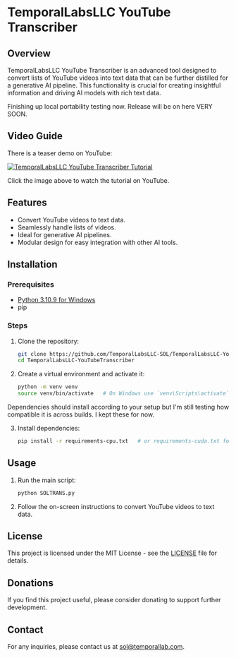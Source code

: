 # TemporalLabsLLC YouTube Transcriber

## Overview

TemporalLabsLLC YouTube Transcriber is an advanced tool designed to convert lists of YouTube videos into text data that can be further distilled for a generative AI pipeline. This functionality is crucial for creating insightful information and driving AI models with rich text data.

Finishing up local portability testing now. Release will be on here VERY SOON.

## Video Guide

There is a teaser demo on YouTube:

[![TemporalLabsLLC YouTube Transcriber Tutorial](https://img.youtube.com/vi/xZ2mBWIlJws/0.jpg)](https://www.youtube.com/watch?v=xZ2mBWIlJws)

Click the image above to watch the tutorial on YouTube.

## Features

- Convert YouTube videos to text data.
- Seamlessly handle lists of videos.
- Ideal for generative AI pipelines.
- Modular design for easy integration with other AI tools.

## Installation

### Prerequisites

- [Python 3.10.9 for Windows](https://www.python.org/ftp/python/3.10.9/python-3.10.9-amd64.exe)
- pip

### Steps

1. Clone the repository:
    ```sh
    git clone https://github.com/TemporalLabsLLC-SOL/TemporalLabsLLC-YouTubeTranscriber.git
    cd TemporalLabsLLC-YouTubeTranscriber
    ```

2. Create a virtual environment and activate it:
    ```sh
    python -m venv venv
    source venv/bin/activate   # On Windows use `venv\Scripts\activate`
    ```

Dependencies should install according to your setup but I'm still testing how compatible it is across builds. I kept these for now.

3. Install dependencies:
    ```sh
    pip install -r requirements-cpu.txt   # or requirements-cuda.txt for CUDA support
    ```

## Usage

1. Run the main script:
    ```sh
    python SOLTRANS.py
    ```

2. Follow the on-screen instructions to convert YouTube videos to text data.

## License

This project is licensed under the MIT License - see the [LICENSE](LICENSE) file for details.

## Donations

If you find this project useful, please consider donating to support further development.

## Contact

For any inquiries, please contact us at [sol@temporallab.com](mailto:sol@temporallab.com).
